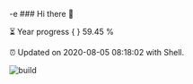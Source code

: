 -e ### Hi there 👋

⏳ Year progress { } 59.45 %

⏰ Updated on 2020-08-05 08:18:02 with Shell.

![build](https://github.com/shenxianpeng/shenxianpeng/workflows/build/badge.svg)
